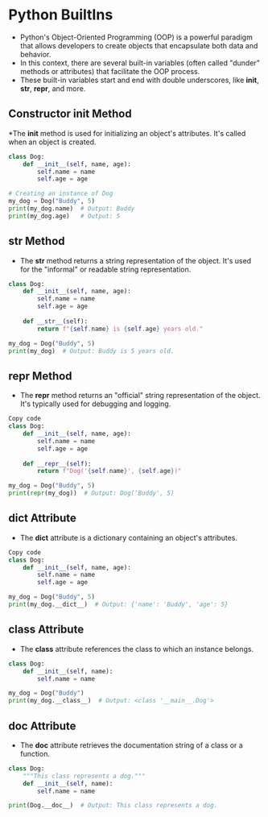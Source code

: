 # Python BuiltIns
* Python's Object-Oriented Programming (OOP) is a powerful paradigm that allows developers to create objects that encapsulate both data and behavior.
* In this context, there are several built-in variables (often called "dunder" methods or attributes) that facilitate the OOP process.
* These built-in variables start and end with double underscores, like __init__, __str__, __repr__, and more.

## Constructor __init__ Method
*The __init__ method is used for initializing an object's attributes. It's called when an object is created.

```python
class Dog:
    def __init__(self, name, age):
        self.name = name
        self.age = age

# Creating an instance of Dog
my_dog = Dog("Buddy", 5)
print(my_dog.name)  # Output: Buddy
print(my_dog.age)   # Output: 5
```

## __str__ Method
* The __str__ method returns a string representation of the object. It's used for the "informal" or readable string representation.
```python
class Dog:
    def __init__(self, name, age):
        self.name = name
        self.age = age
    
    def __str__(self):
        return f"{self.name} is {self.age} years old."

my_dog = Dog("Buddy", 5)
print(my_dog)  # Output: Buddy is 5 years old.
```

## __repr__ Method
* The __repr__ method returns an "official" string representation of the object. It's typically used for debugging and logging.
```python
Copy code
class Dog:
    def __init__(self, name, age):
        self.name = name
        self.age = age
    
    def __repr__(self):
        return f"Dog('{self.name}', {self.age})"

my_dog = Dog("Buddy", 5)
print(repr(my_dog))  # Output: Dog('Buddy', 5)
```

## __dict__ Attribute
* The __dict__ attribute is a dictionary containing an object's attributes.
```python
Copy code
class Dog:
    def __init__(self, name, age):
        self.name = name
        self.age = age

my_dog = Dog("Buddy", 5)
print(my_dog.__dict__)  # Output: {'name': 'Buddy', 'age': 5}
```

## __class__ Attribute
* The __class__ attribute references the class to which an instance belongs.
```python
class Dog:
    def __init__(self, name):
        self.name = name

my_dog = Dog("Buddy")
print(my_dog.__class__)  # Output: <class '__main__.Dog'>
```

## __doc__ Attribute
* The __doc__ attribute retrieves the documentation string of a class or a function.
```python
class Dog:
    """This class represents a dog."""
    def __init__(self, name):
        self.name = name

print(Dog.__doc__)  # Output: This class represents a dog.
```
